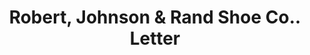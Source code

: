 ---
doi: 10.7916/D8HD96S1
date_other: '1911'
date_other_textual: '1911'
form: correspondence
genre:
- Letters (correspondence)
name:
- Robert, Johnson & Rand Shoe Co.
object_in_context_url: https://biggert.cul.columbia.edu/items/view/ave_biggert_00723
subject_hierarchical_geographic:
- St. Louis, Missouri, United States
subject_name:
- Robert, Johnson & Rand Shoe Co.
title: Robert, Johnson & Rand Shoe Co.. Letter
sort_title: Robert, Johnson & Rand Shoe Co.. Letter
call_number: ave_biggert_00723
coordinates:
- 38.62722222222222,-90.19777777777779
pid: ave_biggert_00723
identifiers: ave_biggert_00723
thumbnail: https://derivativo-2.library.columbia.edu/iiif/2/ldpd:345566/full/!256,256/0/native.jpg
permalink: /biggert/ave_biggert_00723/
layout: iiif-image-page
---